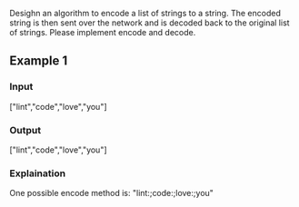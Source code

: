 Desighn an algorithm to encode a list of strings to a string. The encoded string is then sent over the network and is decoded back to the original list of strings. Please implement encode and decode.

## Example 1

### Input

["lint","code","love","you"]

### Output

["lint","code","love","you"]

### Explaination

One possible encode method is: "lint:;code:;love:;you"
